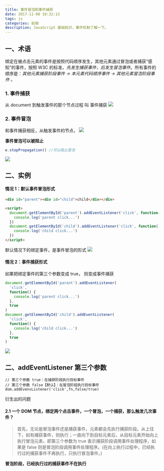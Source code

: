 ```yaml
---
title: 事件冒泡和事件捕获
date: 2017-11-08 10:32:13
tags: js
categories: 前端
description: JavaScript 基础知识，事件机制了解一下。
---
```


## 一、术语

绑定在被点击元素的事件是按照代码顺序发生，其他元素通过冒泡或者捕获“感知”的事件，按照 W3C 的标准，_先发生捕获事件，后发生冒泡事件_。所有事件的顺序是：_其他元素捕获阶段事件 -> 本元素代码顺序事件 -> 其他元素冒泡阶段事件 。_

### 1. 事件捕获

从 document 到触发事件的那个节点过程 叫 事件捕获
![](http://ww2.sinaimg.cn/large/006tNc79jw1fceimc699ij307y06c0sz.jpg)

### 2. 事件冒泡

和事件捕获相反，从触发事件的节点，
![](http://ww2.sinaimg.cn/large/006tNc79jw1fceily8o8tj309607nwew.jpg)

**事件冒泡可以被阻止**

```javascript
e.stopPropagation() //可以阻止冒泡
```

![](http://ww3.sinaimg.cn/large/006tNc79jw1fcein15mmaj30ah06kdga.jpg)

## 二、实例

#### 情况 1：默认事件冒泡形式

```html
<div id="parent"><div id="child">child</div></div>

<script>
  document.getElementById('parent').addEventListener('click', function() {
    console.log('parent click...')
  })
  document.getElementById('child').addEventListener('click', function() {
    console.log('child click...')
  })
</script>
```

默认情况下的绑定事件，是事件冒泡的形式
![](http://ww4.sinaimg.cn/large/006tNc79jw1fcegy4aprzj30dc02waa4.jpg)

#### 情况 2：事件捕获形式

如果把绑定事件的第三个参数变成 true， 则变成事件捕获

```javascript
document.getElementById('parent').addEventListener(
  'click',
  function() {
    console.log('parent click...')
  },
  true
)
document.getElementById('child').addEventListener(
  'click',
  function() {
    console.log('child click...')
  },
  true
)
```

![](http://ww2.sinaimg.cn/large/006tNc79jw1fceh202xcyj30om02ct8t.jpg)

## 二、addEventListener 第三个参数

```
// 第三个参数 true：在捕获阶段执行目标事件
// 第三个参数 false【默认】：在冒泡阶段执行目标事件
dom.addEvenvListener('click',fn,false/true)
```

衍生出的问题

#### 2.1 一个 DOM 节点，绑定两个点击事件，一个冒泡，一个捕获，那么触发几次事件？

> 首先，无论是冒泡事件还是捕获事件，元素都会先执行捕获阶段。从上往下，如有捕获事件，则执行；一直向下到目标元素后，从目标元素开始向上执行冒泡元素，即第三个参数为 true 表示捕获阶段调用事件处理程序，如果是 false 则是冒泡阶段调用事件处理程序。(在向上执行过程中，已经执行过的捕获事件不再执行，只执行冒泡事件。)

**冒泡阶段，已经执行过的捕获事件不在执行**
